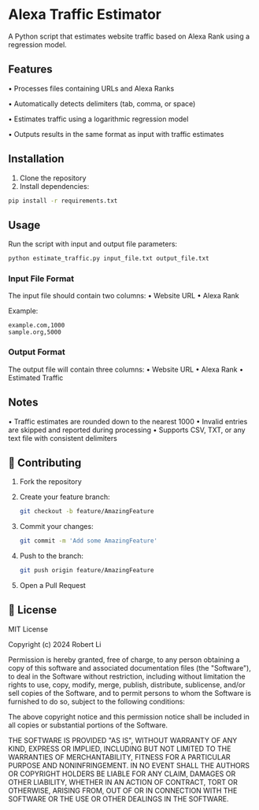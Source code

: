 # Alexa Traffic Estimator

A Python script that estimates website traffic based on Alexa Rank using a regression model.

## Features

• Processes files containing URLs and Alexa Ranks

• Automatically detects delimiters (tab, comma, or space)

• Estimates traffic using a logarithmic regression model

• Outputs results in the same format as input with traffic estimates

## Installation

1. Clone the repository
2. Install dependencies:
```bash
pip install -r requirements.txt
```

## Usage

Run the script with input and output file parameters:

```bash
python estimate_traffic.py input_file.txt output_file.txt
```

### Input File Format

The input file should contain two columns:
• Website URL
• Alexa Rank

Example:
```
example.com,1000
sample.org,5000
```

### Output Format

The output file will contain three columns:
• Website URL
• Alexa Rank
• Estimated Traffic

## Notes

• Traffic estimates are rounded down to the nearest 1000
• Invalid entries are skipped and reported during processing
• Supports CSV, TXT, or any text file with consistent delimiters

## 🤝 Contributing

1. Fork the repository
2. Create your feature branch:
    ```bash
    git checkout -b feature/AmazingFeature
    ```

3. Commit your changes:
    ```bash
    git commit -m 'Add some AmazingFeature'
    ```

4. Push to the branch:
    ```bash
    git push origin feature/AmazingFeature
    ```

5. Open a Pull Request

## 📝 License

MIT License

Copyright (c) 2024 Robert Li

Permission is hereby granted, free of charge, to any person obtaining a copy of this software and associated documentation files (the "Software"), to deal in the Software without restriction, including without limitation the rights to use, copy, modify, merge, publish, distribute, sublicense, and/or sell copies of the Software, and to permit persons to whom the Software is furnished to do so, subject to the following conditions:

The above copyright notice and this permission notice shall be included in all copies or substantial portions of the Software.

THE SOFTWARE IS PROVIDED "AS IS", WITHOUT WARRANTY OF ANY KIND, EXPRESS OR IMPLIED, INCLUDING BUT NOT LIMITED TO THE WARRANTIES OF MERCHANTABILITY, FITNESS FOR A PARTICULAR PURPOSE AND NONINFRINGEMENT. IN NO EVENT SHALL THE AUTHORS OR COPYRIGHT HOLDERS BE LIABLE FOR ANY CLAIM, DAMAGES OR OTHER LIABILITY, WHETHER IN AN ACTION OF CONTRACT, TORT OR OTHERWISE, ARISING FROM, OUT OF OR IN CONNECTION WITH THE SOFTWARE OR THE USE OR OTHER DEALINGS IN THE SOFTWARE.